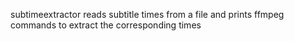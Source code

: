 subtimeextractor reads subtitle times from a file and prints ffmpeg commands to extract the corresponding times

